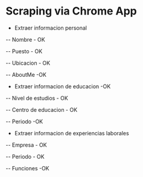 # Scraping via Chrome App


- Extraer informacion personal

-- Nombre - OK

-- Puesto - OK

-- Ubicacion - OK

-- AboutMe  -OK

- Extraer informacion de educacion -OK

-- Nivel de estudios - OK

-- Centro de educacion - OK
 
-- Periodo -OK

- Extraer informacion de experiencias laborales

-- Empresa - OK

-- Periodo - OK
 
-- Funciones -OK